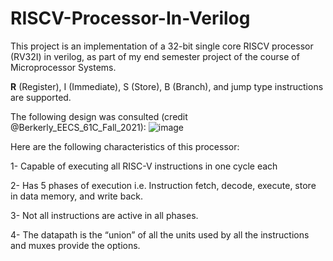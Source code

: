 # RISCV-Processor-In-Verilog
This project is an implementation of a 32-bit single core RISCV processor (RV32I) in verilog, as part of my end semester project of the course of Microprocessor Systems.

**R** (Register), I (Immediate), S (Store), B (Branch), and jump type instructions are supported.

The following design was consulted (credit @Berkerly_EECS_61C_Fall_2021):
![image](https://github.com/MoonisAmir10/RISCV-Processor-In-Verilog/assets/135621767/27f7ebcf-5d47-4409-bcdc-6a7e30a38ca0)


Here are the following characteristics of this processor:

1- Capable of executing all RISC-V instructions in one cycle each

2- Has 5 phases of execution i.e. Instruction fetch, decode, execute, store in data memory, and write back.

3- Not all instructions are active in all phases.

4- The datapath is the “union” of all the units used by all the instructions and muxes provide the options.
